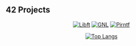 ## 42 Projects
<div align="center">
  
  [![Libft](https://github.com/Rguilher/Icon42/blob/main/42_badges/libfte.png)](https://github.com/Rguilher/libft)
  [![GNL](https://github.com/Rguilher/Icon42/blob/main/42_badges/get_next_linem.png)](https://github.com/Rguilher/get_next_line)
  [![Pirntf](https://github.com/Rguilher/Icon42/blob/main/42_badges/ft_printfe.png)](https://github.com/Rguilher/Printf)
  
  [![Top Langs](https://github-readme-stats.vercel.app/api/top-langs/?username=Rguilher&layout=compact)](https://github.com/Rguilher)
  
</div>

